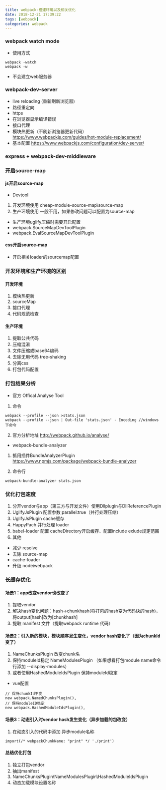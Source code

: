 ```yaml
---
title: webpack-搭建环境以及相关优化
date: 2018-12-21 17:39:22
tags: [webpack]
categories: webpack
---
```


### webpack watch mode

- 使用方式

```
webpack -watch
webpack -w
```

- 不会建立web服务器

### webpack-dev-server

- live reloading (重新刷新浏览器)
- 路径重定向
- https
- 在浏览器显示编译错误
- 接口代理
- 模块热更新（不刷新浏览器更新代码）https://www.webpackjs.com/guides/hot-module-replacement/
- 基本配置 https://www.webpackjs.com/configuration/dev-server/

### express + webpack-dev-middleware

### 开启source-map

#### js开启source-map

- Devtool

1. 开发环境使用 cheap-module-source-map\source-map
2. 生产环境使用 一般不用，如果修改问题可以配置为source-map

- 生产环境uglify压缩时需要开启配置
- webpack.SourceMapDevToolPlugin
- webpack.EvalSourceMapDevToolPlugin

#### css开启source-map

- 开启相关loader的sourcemap配置

### 开发环境和生产环境的区别

#### 开发环境

1. 模块热更新
2. sourceMap
3. 接口代理
4. 代码规范检查

#### 生产环境

1. 提取公共代码
2. 压缩混淆
3. 文件压缩或base64编码
4. 去除无用代码 tree-shaking
5. 分离css
6. 打包代码配置

### 打包结果分析

- 官方 Offical Analyse Tool

1. 命令

```
webpack --profile --json >stats.json
webpack --profile --json | Out-file 'stats.json' - Encoding //windows下命令
```

2. 官方分析地址 http://webpack.github.io/analyse/

- webpack-bundle-analyzer

1. 抵用插件BundleAnalyzerPlugin https://www.npmjs.com/package/webpack-bundle-analyzer

2. 命令行

```
webpack-bundle-analyzer stats.json
```

### 优化打包速度

1. 分开vendor与app（第三方与开发文件）使用Dllplugin与DllReferencePlugin
2. UglifyJsPlugin 配置参数 parallel:true（并行处理压缩）
3. UglifyJsPlugin cache缓存
4. HappyPach 并行处理 loader
5. babel-loader 配置 cacheDirectory开启缓存、配置include exlude规定范围
6. 其他

- 减少 resolve
- 去除 source-map
- cache-loader
- 升级 node\webpack

### 长缓存优化

#### 场景1：app改变vendor也改变了

1. 提取vendor
2. 解决hash变化问题：hash->chunkhash(将打包的hash变为代码快的hash)，将output[hash]改为[chunkhash]
3. 提取 manifest 文件（提取webpack runtime 代码）

#### 场景2：引入新的模块，模块顺序发生变化，vendor hash变化了（因为chunkId变了）

1. NameChunksPlugin 改变chunk名
2. 保持moduleId稳定 NameModulesPlugin （如果想看打包module name命令行添加 --display-modules）
3. 或者使用HashedModuleIdsPlugin 保持moduleId稳定

- vue配置

```
// 保持chunkId不变
new webpack.NamedChunksPlugin(),
// 保持moduleID稳定
new webpack.HashedModuleIdsPlugin(),
```

#### 场景3：动态引入时vendor hash发生变化（异步加载的包改变）

1. 在动态引入的代码中添加 异步module名称

```
import(/* webpackChunkName: "print" */ './print')
```

#### 总结优化打包

1. 独立打包vendor
2. 抽出manifest
3. NameChunksPlugin\NameModulesPlugin\HashedModuleIdsPlugin
4. 动态加载模块设置名称
